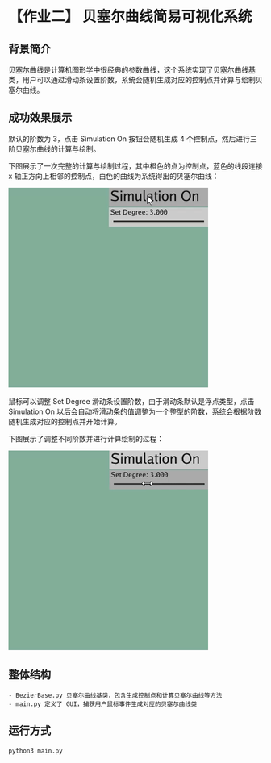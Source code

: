 # 【作业二】 贝塞尔曲线简易可视化系统

## 背景简介

贝塞尔曲线是计算机图形学中很经典的参数曲线，这个系统实现了贝塞尔曲线基类，用户可以通过滑动条设置阶数，系统会随机生成对应的控制点并计算与绘制贝塞尔曲线。

## 成功效果展示

默认的阶数为 3，点击 Simulation On 按钮会随机生成 4 个控制点，然后进行三阶贝塞尔曲线的计算与绘制。

下图展示了一次完整的计算与绘制过程，其中橙色的点为控制点，蓝色的线段连接 x 轴正方向上相邻的控制点，白色的曲线为系统得出的贝塞尔曲线：

![fractal demo](../result/bezier_curve2.gif)

鼠标可以调整 Set Degree 滑动条设置阶数，由于滑动条默认是浮点类型，点击 Simulation On 以后会自动将滑动条的值调整为一个整型的阶数，系统会根据阶数随机生成对应的控制点并开始计算。

下图展示了调整不同阶数并进行计算绘制的过程：

![fractal demo](../result/bezier_curve3.gif)

## 整体结构

```
- BezierBase.py 贝塞尔曲线基类，包含生成控制点和计算贝塞尔曲线等方法
- main.py 定义了 GUI，捕获用户鼠标事件生成对应的贝塞尔曲线类
```

## 运行方式

`python3 main.py`